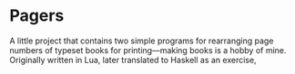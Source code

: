 # Pagers

A little project that contains two simple programs for rearranging page numbers of typeset books for printing—making books is a hobby of mine. Originally written in Lua, later translated to Haskell as an exercise,

